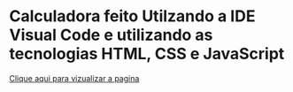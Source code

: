 # Calculadora feito Utilzando a IDE Visual Code e utilizando as tecnologias HTML, CSS e JavaScript

[Clique aqui para vizualizar a pagina](https://github.com/tchio1991/Calculadora-JS/blob/main/Imagem%20da%20pagina/imagem.gif)